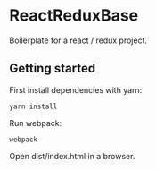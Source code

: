 # ReactReduxBase
Boilerplate for a react / redux project.

## Getting started

First install dependencies with yarn:

```
yarn install
```

Run webpack:

```
webpack
```

Open dist/index.html in a browser.
